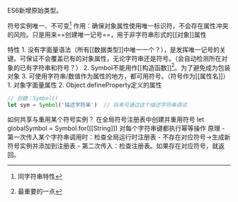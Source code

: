 ES6新增原始类型。

符号实例唯一、不可变[^1]
作用：确保对象属性使用唯一标识符，不会存在属性冲突的风险。只是用来==创建唯一记号==，用于非字符串形式的[[对象]]属性

特性
	1. 没有字面量语法（所有[[数据类型]]中唯一一个？），是发挥唯一记号的关键。可保证不会覆盖已有的对象属性，无论字符串还是符号。（会自动检测所在对象的已有字符串和符号？）
	2. Symbol不能用作[[构造函数]][^2]。为了避免成为包装对象
	3. 可使用字符串/数值作为属性的地方，都可用符号。（符号作为[[属性名]]）
		1. 对象字面量属性
		2. Object.defineProperty定义的属性

```javascript
// 创建：Symbol()
let sym = Symbol('描述字符串')  // 将来可通过这个描述字符串调试

```

如何共享与重用某个符号实例？
在全局符号注册表中创建并重用符号
let globalSymbol =  Symbol.for([[String]])
	对每个字符串键都执行幂等操作
	原理
		- 第一次传入某个字符串调用时：检查全局运行时注册表
			- 不存在对应符号→生成新符号实例并添加到注册表
		- 第二次传入：检查注册表。如果存在对应符号，就返回。


[^1]: 同字符串特性
[^2]: 最重要的一点